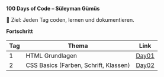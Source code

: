 **100 Days of Code – Süleyman Gümüs** 

🎯 Ziel: Jeden Tag coden, lernen und dokumentieren.

**Fortschritt**

| Tag | Thema            | Link            |
|-----|------------------|-----------------|
| 1   | HTML Grundlagen  | [Day01](./Day01)|
| 2   | CSS Basics (Farben, Schrift, Klassen) | [Day02](./Day02) |